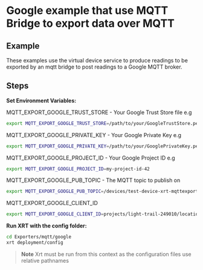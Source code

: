 # Google example that use MQTT Bridge to export data over MQTT

## Example

These examples use the virtual device service to produce readings to be exported by an mqtt bridge to post readings to a Google MQTT broker.

## Steps

**Set Environment Variables:**

MQTT_EXPORT_GOOGLE_TRUST_STORE - Your Google Trust Store file e.g

```bash
export MQTT_EXPORT_GOOGLE_TRUST_STORE=/path/to/your/GoogleTrustStore.pem
```

MQTT_EXPORT_GOOGLE_PRIVATE_KEY - Your Google Private Key e.g

```bash
export MQTT_EXPORT_GOOGLE_PRIVATE_KEY=/path/to/your/GooglePrivateKey.pem
```

MQTT_EXPORT_GOOGLE_PROJECT_ID - Your Google Project ID e.g

```bash
export MQTT_EXPORT_GOOGLE_PROJECT_ID=my-project-id-42
```

MQTT_EXPORT_GOOGLE_PUB_TOPIC - The MQTT topic to publish on

```bash
export MQTT_EXPORT_GOOGLE_PUB_TOPIC=/devices/test-device-xrt-mqttexport/events/test
```

MQTT_EXPORT_GOOGLE_CLIENT_ID

```bash
export MQTT_EXPORT_GOOGLE_CLIENT_ID=projects/light-trail-249010/locations/europe-west1/registries/xrt-mqtt-export-test/devices/test-device-xrt-mqttexport
```

**Run XRT with the config folder:**

```bash
cd Exporters/mqtt/google
xrt deployment/config
```

> **Note** Xrt must be run from this context as the configuration files use relative pathnames
